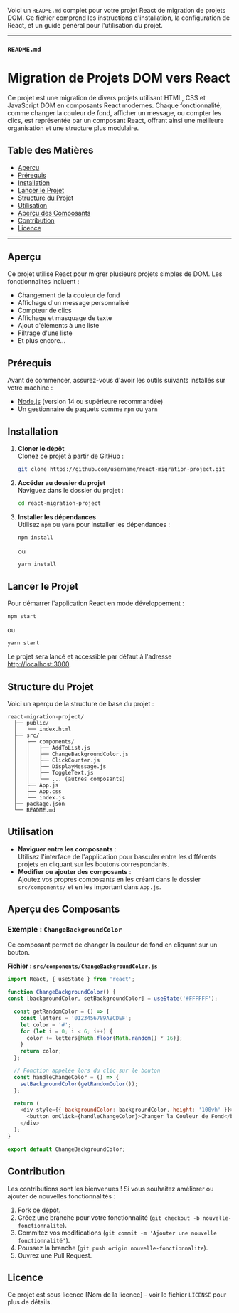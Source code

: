 Voici un `README.md` complet pour votre projet React de migration de projets DOM. Ce fichier comprend les instructions d'installation, la configuration de React, et un guide général pour l'utilisation du projet.

---

### `README.md`

# Migration de Projets DOM vers React

Ce projet est une migration de divers projets utilisant HTML, CSS et JavaScript DOM en composants React modernes. Chaque fonctionnalité, comme changer la couleur de fond, afficher un message, ou compter les clics, est représentée par un composant React, offrant ainsi une meilleure organisation et une structure plus modulaire.

## Table des Matières

- [Aperçu](#aperçu)
- [Prérequis](#prérequis)
- [Installation](#installation)
- [Lancer le Projet](#lancer-le-projet)
- [Structure du Projet](#structure-du-projet)
- [Utilisation](#utilisation)
- [Aperçu des Composants](#aperçu-des-composants)
- [Contribution](#contribution)
- [Licence](#licence)

---

## Aperçu

Ce projet utilise React pour migrer plusieurs projets simples de DOM. Les fonctionnalités incluent :
- Changement de la couleur de fond
- Affichage d'un message personnalisé
- Compteur de clics
- Affichage et masquage de texte
- Ajout d'éléments à une liste
- Filtrage d'une liste
- Et plus encore...

## Prérequis

Avant de commencer, assurez-vous d'avoir les outils suivants installés sur votre machine :
- [Node.js](https://nodejs.org/) (version 14 ou supérieure recommandée)
- Un gestionnaire de paquets comme `npm` ou `yarn`

## Installation

1. **Cloner le dépôt**  
   Clonez ce projet à partir de GitHub :
   ```bash
   git clone https://github.com/username/react-migration-project.git
   ```
   
2. **Accéder au dossier du projet**  
   Naviguez dans le dossier du projet :
   ```bash
   cd react-migration-project
   ```

3. **Installer les dépendances**  
   Utilisez `npm` ou `yarn` pour installer les dépendances :
   ```bash
   npm install
   ```
   ou
   ```bash
   yarn install
   ```

## Lancer le Projet

Pour démarrer l'application React en mode développement :
```bash
npm start
```
ou
```bash
yarn start
```
Le projet sera lancé et accessible par défaut à l'adresse [http://localhost:3000](http://localhost:3000).

## Structure du Projet

Voici un aperçu de la structure de base du projet :
```
react-migration-project/
  ├── public/
  │   └── index.html
  ├── src/
  │   ├── components/
  │   │   ├── AddToList.js
  │   │   ├── ChangeBackgroundColor.js
  │   │   ├── ClickCounter.js
  │   │   ├── DisplayMessage.js
  │   │   ├── ToggleText.js
  │   │   └── ... (autres composants)
  │   ├── App.js
  │   ├── App.css
  │   └── index.js
  ├── package.json
  └── README.md
```

## Utilisation

- **Naviguer entre les composants** :  
  Utilisez l'interface de l'application pour basculer entre les différents projets en cliquant sur les boutons correspondants.
- **Modifier ou ajouter des composants** :  
  Ajoutez vos propres composants en les créant dans le dossier `src/components/` et en les important dans `App.js`.

## Aperçu des Composants

### Exemple : `ChangeBackgroundColor`

Ce composant permet de changer la couleur de fond en cliquant sur un bouton.

**Fichier : `src/components/ChangeBackgroundColor.js`**
```javascript
import React, { useState } from 'react';

function ChangeBackgroundColor() {
const [backgroundColor, setBackgroundColor] = useState('#FFFFFF');

  const getRandomColor = () => {
    const letters = '0123456789ABCDEF';
    let color = '#';
    for (let i = 0; i < 6; i++) {
      color += letters[Math.floor(Math.random() * 16)];
    }
    return color;
  };

  // Fonction appelée lors du clic sur le bouton
  const handleChangeColor = () => {
    setBackgroundColor(getRandomColor());
  };

  return (
    <div style={{ backgroundColor: backgroundColor, height: '100vh' }}>
      <button onClick={handleChangeColor}>Changer la Couleur de Fond</button>
    </div>
  );
}

export default ChangeBackgroundColor;
```

## Contribution

Les contributions sont les bienvenues ! Si vous souhaitez améliorer ou ajouter de nouvelles fonctionnalités :
1. Fork ce dépôt.
2. Créez une branche pour votre fonctionnalité (`git checkout -b nouvelle-fonctionnalite`).
3. Commitez vos modifications (`git commit -m 'Ajouter une nouvelle fonctionnalité'`).
4. Poussez la branche (`git push origin nouvelle-fonctionnalite`).
5. Ouvrez une Pull Request.

## Licence

Ce projet est sous licence [Nom de la licence] - voir le fichier `LICENSE` pour plus de détails.